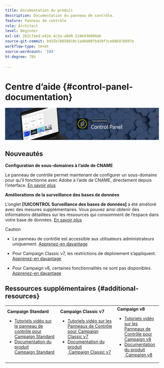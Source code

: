```yaml
---
title: Documentation du produit
description: Documentation du panneau de contrôle.
feature: Panneau de contrôle
role: Architect
level: Beginner
exl-id: 2b2cfaed-e42e-4c3a-a8d8-224b936890ab
source-git-commit: b915b78858810c1ad6600fb459f3ce0d6978897e
workflow-type: tm+mt
source-wordcount: '194'
ht-degree: 78%

---
```


# Centre d’aide {#control-panel-documentation}

![](assets/do-not-localize/banner.png)

## Nouveautés

**Configuration de sous-domaines à l’aide de CNAME**

Le panneau de contrôle permet maintenant de configurer un sous-domaine pour qu’il fonctionne avec Adobe à l’aide de CNAME, directement depuis l’interface. [En savoir plus](subdomains-certificates/using/setting-up-new-subdomain.md)

**Améliorations de la surveillance des bases de données**

L’onglet **[!UICONTROL Surveillance des bases de données]** a été amélioré avec des mesures supplémentaires. Vous pouvez ainsi obtenir des informations détaillées sur les ressources qui consomment de l’espace dans votre base de données. [En savoir plus](performance-monitoring/using/database-monitoring.md)

>[!CAUTION]
>
>* Le panneau de contrôle est accessible aux utilisateurs administrateurs uniquement. [Apprenez-en davantage](https://experienceleague.adobe.com/docs/control-panel/using/discover-control-panel/managing-permissions.html?lang=fr#discover-control-panel)   
   >
   >
* Pour Campaign Classic v7, les restrictions de déploiement s’appliquent. [Apprenez-en davantage](faq.md#v7-restrictions)   
   >
   >
* Pour Campaign v8, certaines fonctionnalités ne sont pas disponibles. [Apprenez-en davantage](faq.md#v8-restrictions)   


## Ressources supplémentaires {#additional-resources}

<table>
    <tr>
        <td><b>Campaign Standard</b><br/>
        <ul>
            <li><a href="https://experienceleague.adobe.com/docs/campaign-standard-learn/control-panel/control-panel-overview.html?lang=fr">Tutoriels vidéo sur le panneau de contrôle pour Campaign Standard</a></li>
            <li><a href="https://docs.adobe.com/content/help/fr-FR/campaign-standard/using/campaign-standard-home.html">Documentation du produit Campaign Standard</a></li>
        </ul>
        </td>
        <td><b>Campaign Classic v7</b><br/>
        <ul>
            <li><a href="https://experienceleague.adobe.com/docs/campaign-classic-learn/control-panel/control-panel-overview.html?lang=fr">Tutoriels vidéo sur les Panneaux de Contrôle pour Campaign Classic v7</a></li>
            <li><a href="https://docs.adobe.com/content/help/fr-FR/campaign-classic/using/campaign-classic-home.html">Documentation du produit  Campaign Classic v7</a></li>
        </ul>
        </td>
        <td><b>Campaign v8</b><br/>
        <ul>
            <li><a href="https://experienceleague.adobe.com/docs/campaign-learn/control-panel/control-panel-overview.html?lang=en">Tutoriels vidéo sur les Panneaux de Contrôle pour Campaign v8</a></li>
            <li><a href="https://docs.adobe.com/content/help/en/campaign-classic/using/campaign-classic-home.html">Documentation du produit  Campaign v8</a></li>
        </ul>
        </td>
    </tr>
</table>
